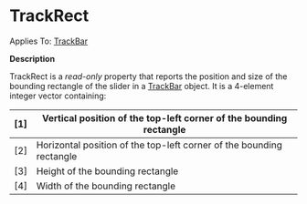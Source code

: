




<h1 class="heading"><span class="name">TrackRect</span></h1>

Applies To: [TrackBar](./trackbar.md)


**Description**


TrackRect is a *read-only* property that reports the position and size of the bounding rectangle of the slider in a [TrackBar](./trackbar.md) object. It is a 4-element integer vector containing:


| [1] | Vertical position of the top-left corner of the bounding    rectangle |
| --- | ---  |
| [2] | Horizontal position of the top-left corner of the bounding    rectangle |
| [3] | Height of the bounding rectangle |
| [4] | Width of the bounding rectangle |



